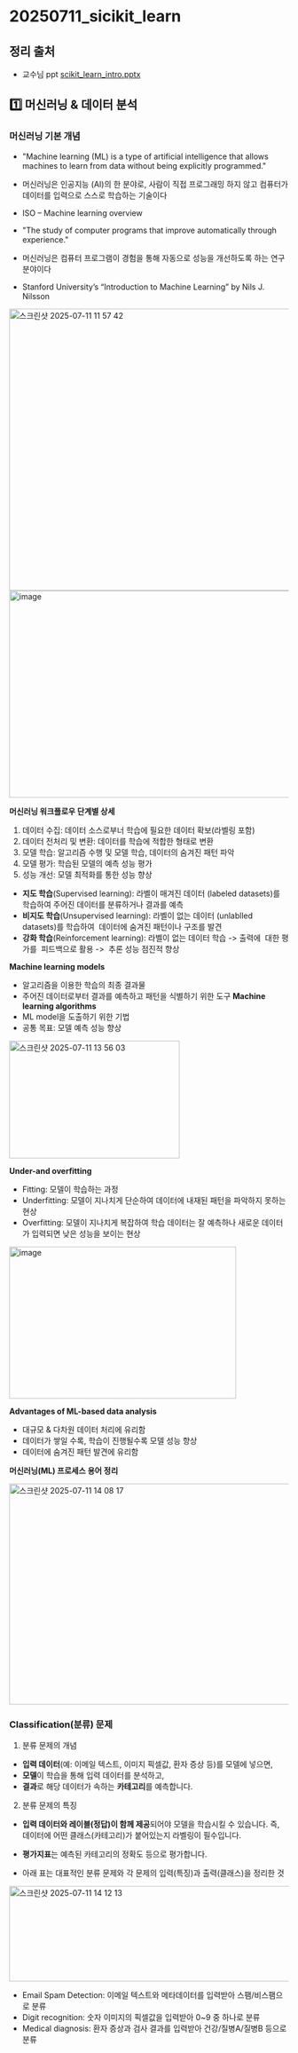 # 20250711_sicikit_learn

## **정리 출처**
- 교수님 ppt [scikit_learn_intro.pptx](./scikit_learn_intro.pptx)

## 1️⃣ 머신러닝 & 데이터 분석
### 머신러닝 기본 개념
- "Machine learning (ML) is a type of artificial intelligence that allows machines to learn from data without being explicitly programmed."
- 머신러닝은 인공지능 (AI)의 한 분야로, 사람이 직접 프로그래밍 하지 않고 컴퓨터가 데이터를 입력으로 스스로 학습하는 기술이다 
- ISO – Machine learning overview

- "The study of computer programs that improve automatically through experience."
- 머신러닝은 컴퓨터 프로그램이 경험을 통해 자동으로 성능을 개선하도록 하는 연구 분야이다 
- Stanford University’s “Introduction to Machine Learning” by Nils J. Nilsson 

<img width="902" height="508" alt="스크린샷 2025-07-11 11 57 42" src="https://github.com/user-attachments/assets/674e216a-fbbe-4484-96af-d47bedfc86b6" />

<img width="807" height="373" alt="image" src="https://github.com/user-attachments/assets/c3b5cacb-0a38-45f8-a5b1-462257f85b0e" />

**머신러닝 워크플로우 단계별 상세**
1. 데이터 수집: 데이터 소스로부너 학습에 필요한 데이터 확보(라벨링 포함)
2. 데이터 전처리 및 변환: 데이터를 학습에 적합한 형태로 변환
3. 모델 학습: 알고리즘 수행 및 모델 학습, 데이터의 숨겨진 패턴 파악
4. 모델 평가: 학습된 모델의 예측 성능 평가
5. 성능 개선: 모델 최적화를 통한 성능 향상

- **지도 학습**(Supervised learning): 라벨이 매겨진 데이터 (labeled datasets)를 학습하여 주어진 데이터를 분류하거나 결과를 예측
- **비지도 학습**(Unsupervised learning): 라벨이 없는 데이터 (unlablled datasets)를 학습하여  데이터에 숨겨진 패턴이나 구조를 발견
- **강화 학습**(Reinforcement learning): 라벨이 없는 데이터 학습 -> 출력에  대한 평가를  피드백으로 활용 ->  추론 성능 점진적 향상

**Machine learning models**
- 알고리즘을 이용한 학습의  최종 결과물 
- 주어진 데이터로부터 결과를 예측하고 패턴을 식별하기 위한 도구 
 **Machine learning algorithms**
- ML model을 도출하기 위한 기법 
- 공통 목표: 모델 예측 성능 향상
  
<img width="307" height="212" alt="스크린샷 2025-07-11 13 56 03" src="https://github.com/user-attachments/assets/4894230b-ab89-46c8-8e16-ffdfce25f4fb" />

**Under-and overfitting**
- Fitting: 모델이 학습하는 과정
- Underfitting: 모델이 지나치게 단순하여 데이터에 내재된 패턴을 파악하지 못하는 현상 
- Overfitting: 모델이 지나치게 복잡하여 학습 데이터는 잘 예측하나 새로운 데이터가 입력되면 낮은 성능을 보이는 현상

<img width="409" height="274" alt="image" src="https://github.com/user-attachments/assets/61bc237d-d7a9-4ce2-b694-8ee6742065c7" />

**Advantages of ML-based data analysis**
- 대규모 & 다차원 데이터 처리에 유리함 
- 데이터가 쌓일 수록, 학습이 진행될수록 모델 성능 향상
- 데이터에 숨겨진 패턴 발견에 유리함 

**머신러닝(ML) 프로세스 용어 정리**

<img width="745" height="398" alt="스크린샷 2025-07-11 14 08 17" src="https://github.com/user-attachments/assets/f3914270-017f-4a75-9af3-d44978dd43e1" />

### Classification(분류) 문제
1. 분류 문제의 개념
- **입력 데이터**(예: 이메일 텍스트, 이미지 픽셀값, 환자 증상 등)를 모델에 넣으면,
- **모델**이 학습을 통해 입력 데이터를 분석하고,
- **결과**로 해당 데이터가 속하는 **카테고리**를 예측합니다.

2. 분류 문제의 특징
- **입력 데이터와 레이블(정답)이 함께 제공**되어야 모델을 학습시킬 수 있습니다. 즉, 데이터에 어떤 클래스(카테고리)가 붙어있는지 라벨링이 필수입니다.
- **평가지표**는 예측된 카테고리의 정확도 등으로 평가합니다.

- 아래 표는 대표적인 분류 문제와 각 문제의 입력(특징)과 출력(클래스)을 정리한 것

<img width="746" height="172" alt="스크린샷 2025-07-11 14 12 13" src="https://github.com/user-attachments/assets/0d39dbcd-0c74-4714-9ac8-6a88358b40d4" />

- Email Spam Detection: 이메일 텍스트와 메타데이터를 입력받아 스팸/비스팸으로 분류
- Digit recognition: 숫자 이미지의 픽셀값을 입력받아 0~9 중 하나로 분류
- Medical diagnosis: 환자 증상과 검사 결과를 입력받아 건강/질병A/질병B 등으로 분류


